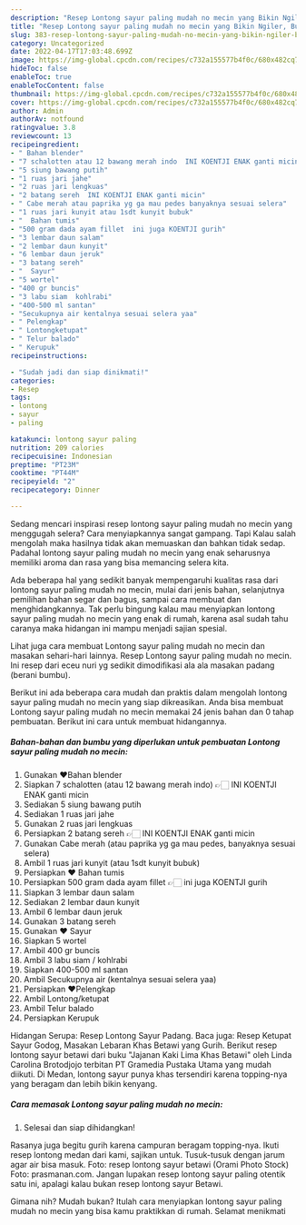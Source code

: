 ```yaml
---
description: "Resep Lontong sayur paling mudah no mecin yang Bikin Ngiler, Buat Buka Puasa}"
title: "Resep Lontong sayur paling mudah no mecin yang Bikin Ngiler, Buat Buka Puasa}"
slug: 383-resep-lontong-sayur-paling-mudah-no-mecin-yang-bikin-ngiler-buat-buka-puasa
category: Uncategorized
date: 2022-04-17T17:03:48.699Z
image: https://img-global.cpcdn.com/recipes/c732a155577b4f0c/680x482cq70/lontong-sayur-paling-mudah-no-mecin-foto-resep-utama.jpg
hideToc: false
enableToc: true
enableTocContent: false
thumbnail: https://img-global.cpcdn.com/recipes/c732a155577b4f0c/680x482cq70/lontong-sayur-paling-mudah-no-mecin-foto-resep-utama.jpg
cover: https://img-global.cpcdn.com/recipes/c732a155577b4f0c/680x482cq70/lontong-sayur-paling-mudah-no-mecin-foto-resep-utama.jpg
author: Admin
authorAv: notfound
ratingvalue: 3.8
reviewcount: 13
recipeingredient:
- " Bahan blender"
- "7 schalotten atau 12 bawang merah indo  INI KOENTJI ENAK ganti micin"
- "5 siung bawang putih"
- "1 ruas jari jahe"
- "2 ruas jari lengkuas"
- "2 batang sereh  INI KOENTJI ENAK ganti micin"
- " Cabe merah atau paprika yg ga mau pedes banyaknya sesuai selera"
- "1 ruas jari kunyit atau 1sdt kunyit bubuk"
- "  Bahan tumis"
- "500 gram dada ayam fillet  ini juga KOENTJI gurih"
- "3 lembar daun salam"
- "2 lembar daun kunyit"
- "6 lembar daun jeruk"
- "3 batang sereh"
- "  Sayur"
- "5 wortel"
- "400 gr buncis"
- "3 labu siam  kohlrabi"
- "400-500 ml santan"
- "Secukupnya air kentalnya sesuai selera yaa"
- " Pelengkap"
- " Lontongketupat"
- " Telur balado"
- " Kerupuk"
recipeinstructions:

- "Sudah jadi dan siap dinikmati!"
categories:
- Resep
tags:
- lontong
- sayur
- paling

katakunci: lontong sayur paling 
nutrition: 209 calories
recipecuisine: Indonesian
preptime: "PT23M"
cooktime: "PT44M"
recipeyield: "2"
recipecategory: Dinner

---
```



Sedang mencari inspirasi resep lontong sayur paling mudah no mecin yang menggugah selera? Cara menyiapkannya sangat gampang. Tapi Kalau salah mengolah maka hasilnya tidak akan memuaskan dan bahkan tidak sedap. Padahal lontong sayur paling mudah no mecin yang enak seharusnya memiliki aroma dan rasa yang bisa memancing selera kita.


Ada beberapa hal yang sedikit banyak mempengaruhi kualitas rasa dari lontong sayur paling mudah no mecin, mulai dari jenis bahan, selanjutnya pemilihan bahan segar dan bagus, sampai cara membuat dan menghidangkannya. Tak perlu bingung kalau mau menyiapkan lontong sayur paling mudah no mecin yang enak di rumah, karena asal sudah tahu caranya maka hidangan ini mampu menjadi sajian spesial.

Lihat juga cara membuat Lontong sayur paling mudah no mecin dan masakan sehari-hari lainnya. Resep Lontong sayur paling mudah no mecin. Ini resep dari eceu nuri yg sedikit dimodifikasi ala ala masakan padang (berani bumbu).


Berikut ini ada beberapa cara mudah dan praktis dalam mengolah lontong sayur paling mudah no mecin yang siap dikreasikan. Anda bisa membuat Lontong sayur paling mudah no mecin memakai 24 jenis bahan dan 0 tahap pembuatan. Berikut ini cara untuk membuat hidangannya.

<!--inarticleads1-->

##### Bahan-bahan dan bumbu yang diperlukan untuk pembuatan Lontong sayur paling mudah no mecin:

1. Gunakan  ❤️Bahan blender
1. Siapkan 7 schalotten (atau 12 bawang merah indo) 👉🏻 INI KOENTJI ENAK ganti micin
1. Sediakan 5 siung bawang putih
1. Sediakan 1 ruas jari jahe
1. Gunakan 2 ruas jari lengkuas
1. Persiapkan 2 batang sereh 👉🏻 INI KOENTJI ENAK ganti micin
1. Gunakan  Cabe merah (atau paprika yg ga mau pedes, banyaknya sesuai selera)
1. Ambil 1 ruas jari kunyit (atau 1sdt kunyit bubuk)
1. Persiapkan  ❤️ Bahan tumis
1. Persiapkan 500 gram dada ayam fillet 👉🏻 ini juga KOENTJI gurih
1. Siapkan 3 lembar daun salam
1. Sediakan 2 lembar daun kunyit
1. Ambil 6 lembar daun jeruk
1. Gunakan 3 batang sereh
1. Gunakan  ❤️ Sayur
1. Siapkan 5 wortel
1. Ambil 400 gr buncis
1. Ambil 3 labu siam / kohlrabi
1. Siapkan 400-500 ml santan
1. Ambil Secukupnya air (kentalnya sesuai selera yaa)
1. Persiapkan  ❤️Pelengkap
1. Ambil  Lontong/ketupat
1. Ambil  Telur balado
1. Persiapkan  Kerupuk


Hidangan Serupa: Resep Lontong Sayur Padang. Baca juga: Resep Ketupat Sayur Godog, Masakan Lebaran Khas Betawi yang Gurih. Berikut resep lontong sayur betawi dari buku &#34;Jajanan Kaki Lima Khas Betawi&#34; oleh Linda Carolina Brotodjojo terbitan PT Gramedia Pustaka Utama yang mudah diikuti. Di Medan, lontong sayur punya khas tersendiri karena topping-nya yang beragam dan lebih bikin kenyang. 

<!--inarticleads2-->

##### Cara memasak Lontong sayur paling mudah no mecin:


1. Selesai dan siap dihidangkan!

Rasanya juga begitu gurih karena campuran beragam topping-nya. Ikuti resep lontong medan dari kami, sajikan untuk. Tusuk-tusuk dengan jarum agar air bisa masuk. Foto: resep lontong sayur betawi (Orami Photo Stock) Foto: prasmanan.com. Jangan lupakan resep lontong sayur paling otentik satu ini, apalagi kalau bukan resep lontong sayur Betawi. 

Gimana nih? Mudah bukan? Itulah cara menyiapkan lontong sayur paling mudah no mecin yang bisa kamu praktikkan di rumah. Selamat menikmati
